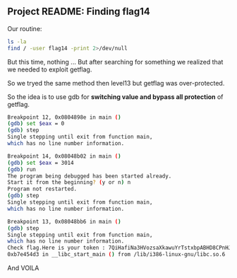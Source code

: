 ## Project README: Finding flag14

Our routine: 
```bash
ls -la
find / -user flag14 -print 2>/dev/null
```
But this time, nothing ...
But after searching for something we realized that we needed to exploit getflag.

So we tryed the same method then level13 but getflag was over-protected.

So the idea is to use gdb for **switching value and bypass all protection** of getflag.

```bash
Breakpoint 12, 0x0804898e in main ()
(gdb) set $eax = 0
(gdb) step
Single stepping until exit from function main,
which has no line number information.

Breakpoint 14, 0x08048b02 in main ()
(gdb) set $eax = 3014
(gdb) run
The program being debugged has been started already.
Start it from the beginning? (y or n) n
Program not restarted.
(gdb) step
Single stepping until exit from function main,
which has no line number information.

Breakpoint 13, 0x08048bb6 in main ()
(gdb) step
Single stepping until exit from function main,
which has no line number information.
Check flag.Here is your token : 7QiHafiNa3HVozsaXkawuYrTstxbpABHD8CPnHJ
0xb7e454d3 in __libc_start_main () from /lib/i386-linux-gnu/libc.so.6
```

And VOILA
